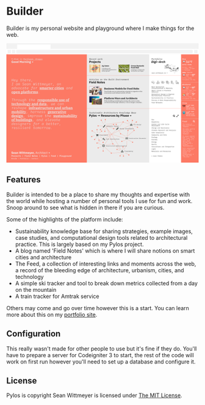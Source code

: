 # Builder

Builder is my personal website and playground where I make things for the web.

![Builder Screenshot](docs/screenshot.jpg)

## Features

Builder is intended to be a place to share my thoughts and expertise with the world while hosting a number of personal tools I use for fun and work. Snoop around to see what is hidden in there if you are curious.

Some of the highlights of the platform include:

- Sustainability knowledge base for sharing strategies, example images, case studies, and computational design tools related to architectural practice. This is largely based on my Pylos project.
- A blog named 'Field Notes' which is where I will share notions on smart cities and architecture
- The Feed, a collection of interesting links and moments across the web, a record of the bleeding edge of architecture, urbanism, cities, and technology
- A simple ski tracker and tool to break down metrics collected from a day on the mountain
- A train tracker for Amtrak service

Others may come and go over time however this is a start. You can learn more about this on my [portfolio site](https://sean.wittmeyer.io/The-New-Builder).

## Configuration

This really wasn't made for other people to use but it's fine if they do. You'll have to prepare a server for Codeigniter 3 to start, the rest of the code will work on first run however you'll need to set up a database and configure it.

## License

Pylos is copyright Sean Wittmeyer is licensed under [The MIT License](LICENSE).
